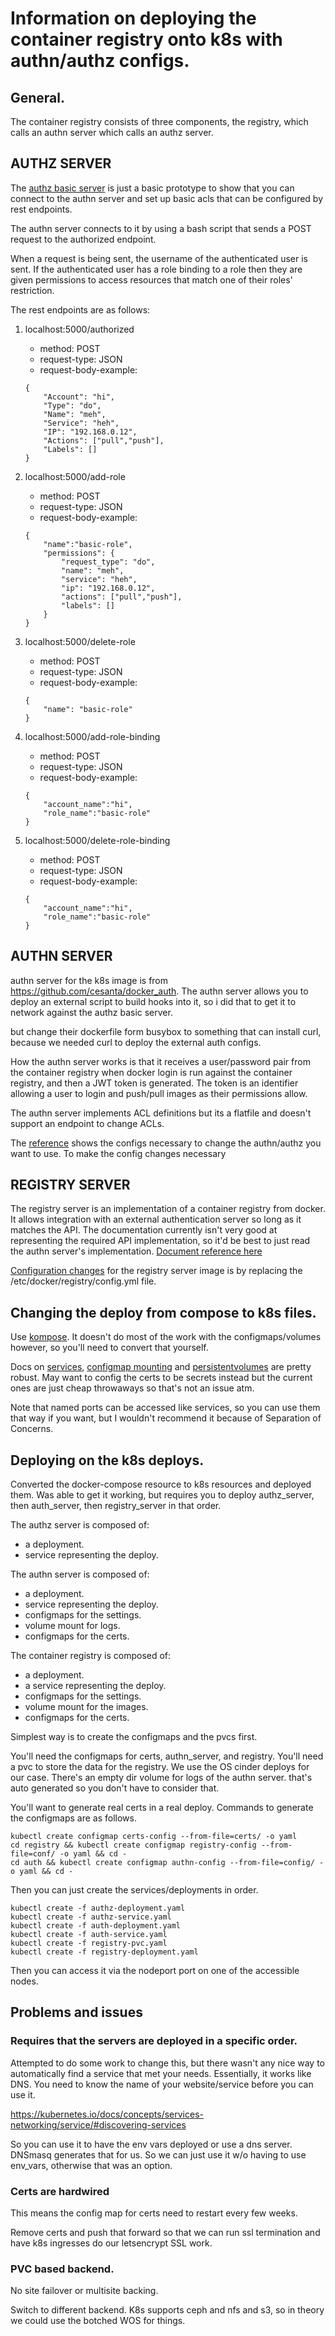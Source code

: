 # Information on deploying the container registry onto k8s with authn/authz configs. 
## General. 

The container registry consists of three components, the registry, which calls an authn server which calls an authz server. 

## AUTHZ SERVER
The [authz basic server](https://github.com/c3tp/registry-authorization-server) is just a basic prototype to show that you can connect to the authn server and set up basic acls that can be configured by rest endpoints. 

The authn server connects to it by using a bash script that sends a POST request to the authorized endpoint. 

When a request is being sent, the username of the authenticated user is sent. 
If the authenticated user has a role binding to a role then they are given permissions to access resources that match one of their roles' restriction. 

The rest endpoints are as follows: 
1. localhost:5000/authorized
    - method: POST
    - request-type: JSON
    - request-body-example:
    ```
    {
        "Account": "hi",
        "Type": "do",
        "Name": "meh",
        "Service": "heh",
        "IP": "192.168.0.12",
        "Actions": ["pull","push"],
        "Labels": []
    }   
    ```

2. localhost:5000/add-role
    - method: POST
    - request-type: JSON
    - request-body-example:
    ```
    {
        "name":"basic-role",
        "permissions": {
            "request_type": "do",
            "name": "meh",
            "service": "heh",
            "ip": "192.168.0.12",
            "actions": ["pull","push"],
            "labels": []
        }
    }  
    ```

3. localhost:5000/delete-role
    - method: POST
    - request-type: JSON
    - request-body-example:
    ```
    {
        "name": "basic-role"
    }
    ```

3. localhost:5000/add-role-binding
    - method: POST
    - request-type: JSON
    - request-body-example:
    ```
    {
        "account_name":"hi",
        "role_name":"basic-role"
    }
    ```

3. localhost:5000/delete-role-binding
    - method: POST
    - request-type: JSON
    - request-body-example:
    ```
    {
        "account_name":"hi",
        "role_name":"basic-role"
    }
    ```

## AUTHN SERVER 
authn server for the k8s image is from https://github.com/cesanta/docker_auth.
The authn server allows you to deploy an external script to build hooks into it, so i did that to get it to network against the authz basic server. 

but change their dockerfile form busybox to something that can install curl, because we needed curl to deploy the external auth configs. 

How the authn server works is that it receives a user/password pair from the container registry when docker login is run against the container registry, and then a JWT token is generated. The token is an identifier allowing a user to login and push/pull images as their permissions allow. 

The authn server implements ACL definitions but its a flatfile and doesn't support an endpoint to change ACLs. 

The [reference](https://github.com/cesanta/docker_auth/blob/master/examples/reference.yml) shows the configs necessary to change the authn/authz you want to use. To make the config changes necessary

## REGISTRY SERVER

The registry server is an implementation of a container registry from docker. 
It allows integration with an external authentication server so long as it matches the API. 
The documentation currently isn't very good at representing the required API implementation, so it'd be best to just read the authn server's implementation. 
[Document reference here](https://docs.docker.com/registry/spec/auth/jwt/#getting-a-bearer-token)

[Configuration changes](https://docs.docker.com/registry/configuration/#list-of-configuration-options) for the registry server image is by replacing the /etc/docker/registry/config.yml file. 


## Changing the deploy from compose to k8s files. 
Use [kompose](https://github.com/kubernetes/kompose). It doesn't do most of the work with the configmaps/volumes however, so you'll need to convert that yourself. 

Docs on [services](https://kubernetes.io/docs/concepts/services-networking/service/), [configmap mounting](https://kubernetes.io/docs/tasks/configure-pod-container/configure-pod-configmap/) and [persistentvolumes](https://kubernetes.io/docs/concepts/storage/persistent-volumes/) are pretty robust. May want to config the certs to be secrets instead but the current ones are just cheap throwaways so that's not an issue atm. 

Note that named ports can be accessed like services, so you can use them that way if you want, but I wouldn't recommend it because of Separation of Concerns. 


## Deploying on the k8s deploys. 

Converted the docker-compose resource to k8s resources and deployed them. 
Was able to get it working, but requires you to deploy 
authz_server, then auth_server, then registry_server in that order. 

The authz server is composed of: 
- a deployment.
- service representing the deploy.

The authn server is composed of: 
- a deployment.
- service representing the deploy.
- configmaps for the settings.
- volume mount for logs.
- configmaps for the certs. 

The container registry is composed of:
- a deployment.
- a service representing the deploy. 
- configmaps for the settings. 
- volume mount for the images. 
- configmaps for the certs. 


Simplest way is to create the configmaps and the pvcs first. 

You'll need the configmaps for certs, authn_server, and registry.
You'll need a pvc to store the data for the registry. We use the OS cinder deploys for our case.
There's an empty dir volume for logs of the authn server. that's auto generated so you don't have to consider that. 

You'll want to generate real certs in a real deploy. 
Commands to generate the configmaps are as follows.
```
kubectl create configmap certs-config --from-file=certs/ -o yaml 
cd registry && kubectl create configmap registry-config --from-file=conf/ -o yaml && cd -
cd auth && kubectl create configmap authn-config --from-file=config/ -o yaml && cd -
```

Then you can just create the services/deployments in order. 

```
kubectl create -f authz-deployment.yaml
kubectl create -f authz-service.yaml
kubectl create -f auth-deployment.yaml
kubectl create -f auth-service.yaml
kubectl create -f registry-pvc.yaml
kubectl create -f registry-deployment.yaml
```

Then you can access it via the nodeport port on one of the accessible nodes. 

## Problems and issues 

### Requires that the servers are deployed in a specific order. 

Attempted to do some work to change this, but there wasn't any nice way to automatically find a service that met your needs. Essentially, it works like DNS. You need to know the name of your website/service before you can use it. 

https://kubernetes.io/docs/concepts/services-networking/service/#discovering-services

So you can use it to have the env vars deployed or use a dns server. DNSmasq generates that for us. 
So we can just use it w/o having to use env_vars, otherwise that was an option. 

### Certs are hardwired 
This means the config map for certs need to restart every few weeks.

Remove certs and push that forward so that we can run ssl termination and have k8s ingresses do our letsencrypt SSL work. 

### PVC based backend. 
No site failover or multisite backing. 

Switch to different backend. K8s supports ceph and nfs and s3, so in theory we could use the botched WOS for things. 


